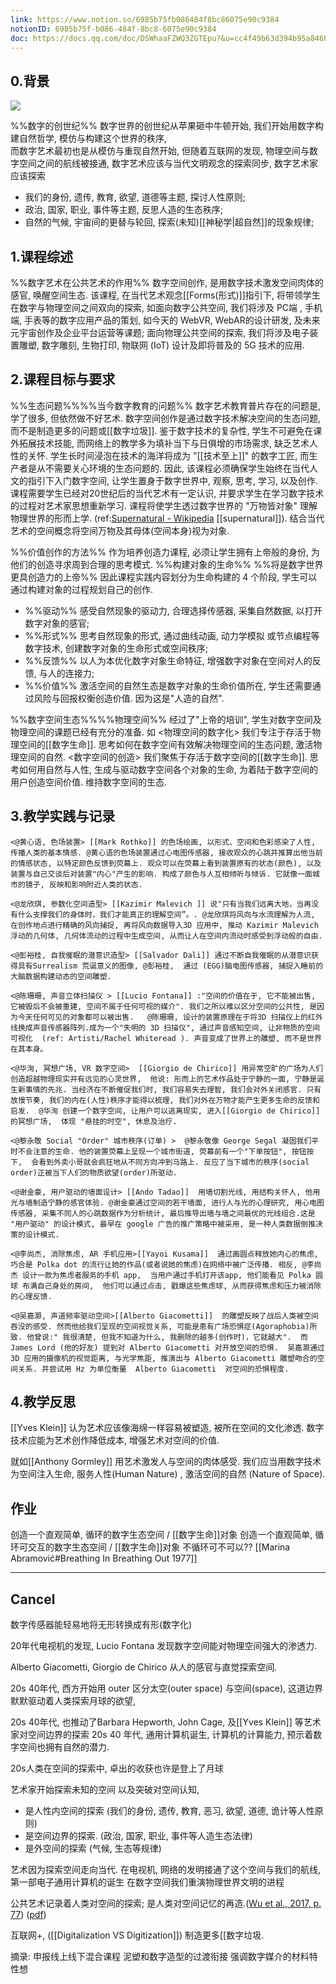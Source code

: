 ```yaml
---
link: https://www.notion.so/6985b75fb086484f8bc86075e90c9384
notionID: 6985b75f-b086-484f-8bc8-6075e90c9384
doc: https://docs.qq.com/doc/DSWhaaFZWQ3ZGTEpu?&u=cc4f49b63d394b95a846032fabd57d45
---
```



## 0.背景

![](https://i.imgur.com/fxgpubc.png)

%%数字的创世纪%%
数字世界的创世纪从苹果砸中牛顿开始, 
我们开始用数字构建自然哲学, 模仿与构建这个世界的秩序,  
而数字艺术最初也是从模仿与重现自然开始, 
但随着互联网的发现, 物理空间与数字空间之间的航线被接通,
数字艺术应该与当代文明观念的探索同步, 数字艺术家应该探索
- 我们的身份, 遗传, 教育, 欲望, 道德等主题, 探讨人性原则;
- 政治, 国家, 职业, 事件等主题, 反思人造的生态秩序;
- 自然的气候, 宇宙间的更替与轮回, 探索(未知)[[神秘学|超自然]]的现象规律;


## 1.课程综述
%%数字艺术在公共艺术的作用%%
数字空间创作, 是用数字技术激发空间肉体的感官, 唤醒空间生态.
该课程, 在当代艺术观念[[Forms(形式)]]指引下, 将带领学生在数字与物理空间之间双向的探索, 如面向数字公共空间,  我们将涉及 PC端 , 手机端, 手表等的数字应用产品的策划, 如今天的 WebVR, WebAR的设计研发, 及未来元宇宙创作及企业平台运营等课题;  面向物理公共空间的探索, 我们将涉及电子装置雕塑, 数字雕刻, 生物打印, 物联网 (IoT) 设计及即将普及的 5G 技术的应用. 


## 2.课程目标与要求

%%生态问题%%%%当今数字教育的问题%%
数字艺术教育普片存在的问题是, 学了很多, 但依然做不好艺术.
数字空间创作是通过数字技术解决空间的生态问题, 而不是制造更多的问题或[[数字垃圾]]. 
鉴于数字技术的复杂性, 学生不可避免在课外拓展技术技能,
而网络上的教学多为填补当下与日俱增的市场需求, 缺乏艺术人性的关怀.
学生长时间浸泡在技术的海洋将成为 "[[技术至上]]" 的数字工匠, 而生产者是从不需要关心环境的生态问题的. 
因此, 该课程必须确保学生始终在当代人文的指引下入门数字空间, 让学生置身于数字世界中, 观察, 思考, 学习, 以及创作.
课程需要学生已经对20世纪后的当代艺术有一定认识, 并要求学生在学习数字技术的过程对艺术家思想重新学习.
课程将使学生透过数字世界的 "万物皆对象" 理解物理世界的形而上学.  (ref:[Supernatural - Wikipedia](https://en.wikipedia.org/wiki/Supernatural#Epistemology_and_metaphysics) [[supernatural]]). 
结合当代艺术的空间概念将空间万物及其母体(空间本身)视为对象.

%%价值创作的方法%%
作为培养创造力课程, 必须让学生拥有上帝般的身份, 为他们的创造寻求周到合理的思考模式.
%%构建对象的生命%%
%%将是数字世界更具创造力的上帝%%
因此课程实践内容划分为生命构建的 4 个阶段,  学生可以通过构建对象的过程规划自己的创作.
- %%驱动%% 感受自然现象的驱动力, 合理选择传感器, 采集自然数据, 以打开数字对象的感官;
- %%形式%% 思考自然现象的形式, 通过曲线动画, 动力学模拟 或节点编程等数字技术, 创建数字对象的生命形式或空间秩序;
- %%反馈%% 以人为本优化数字对象生命特征, 增强数字对象在空间对人的反馈, 与人的连接力; 
- %%价值%%  激活空间的自然生态是数字对象的生命价值所在, 学生还需要通过风险与回报权衡创造价值. 因为这是"人造的自然".

%%数字空间生态%%%%物理空间%%
经过了"上帝的培训", 学生对数字空间及物理空间的课题已经有充分的准备.
如 <物理空间的数字化>
我们专注于存活于物理空间的[[数字生命]]. 
思考如何在数字空间有效解决物理空间的生态问题, 激活物理空间的自然. 
<数字空间的创造>
我们聚焦于存活于数字空间的[[数字生命]].
思考如何用自然与人性, 生成与驱动数字空间各个对象的生命, 为着陆于数字空间的用户创造空间价值. 维持数字空间的生态.



## 3.教学实践与记录

```<@黄心语, 色场装置> [[Mark Rothko]] 的色场绘画, 以形式、空间和色彩感染了人性, 传播人类的基本情感. @黄心语的色场装置通过心电图传感器, 接收观众的心跳并推算出他当前的情感状态, 以特定颜色反馈到荧幕上. 观众可以在荧幕上看到装置原有的状态(颜色), 以及装置与自己交谈后对装置"内心"产生的影响. 构成了颜色与人互相倾听与倾诉. 它就像一面城市的镜子, 反映和影响附近人类的状态.```

```<@龙欣琪, 参数化空间造型> [[Kazimir Malevich ]] 说"只有当我们远离大地，当再没有什么支撑我们的身体时，我们才能真正的理解空间”。. @龙欣琪将风向与水流理解为人流, 在创作地点进行精确的风向捕捉, 再将风向数据导入3D 应用中, 推动 Kazimir Malevich  浮动的几何体, 几何体流动的过程中生成空间, 从而让人在空间内流动时感受到浮动般的自由.```

```<@彭裕桂, 自我催眠的潜意识造型> [[Salvador Dali]] 通过不断自我催眠的从潜意识获得具有Surrealism 荒诞意义的图像, @彭裕桂,  通过 (EGG)脑电图传感器, 捕捉入睡前的大脑数据构建动态的空间雕塑. ```

``<@陈珊珊, 声音立体扫描仪 > [[Lucio Fontana]] :"空间的价值在于, 它不能被出售, 它被毁后不会被重建, 空间不属于任何可视的媒介". 我们之所以难以区分空间的公共性, 是因为今天任何可见的对象都可以被出售.   @陈珊珊, 设计的装置原理在于将3D 扫描仪上的红外线换成声音传感器阵列.成为一个"失明的 3D 扫描仪", 通过声音感知空间, 让非物质的空间可视化  (ref: Artisti/Rachel Whiteread ). 声音变成了世界上的雕塑, 而不是世界在其本身。``

``<@华洵, 冥想广场, VR 数字空间>  [[Giorgio de Chirico]] 用异常空旷的广场为人们创造超越物理现实并有远见的心灵世界,  他说: 形而上的艺术作品处于宁静的一面, 宁静是诞生新事情的先兆. 当经济在不断催促我们时, 我们容易失去理智, 我们会对外关闭感官. 只有放慢节奏, 我们的内在(人性)秩序才能得以梳理, 我们对外在万物才能产生更多生命的反馈和启发.  @华洵 创建一个数字空间, 让用户可以逃离现实, 进入[[Giorgio de Chirico]] 的冥想广场,  体现 "悬挂的时空", 休息及治疗.``

``<@黎永敬 Social "Order" 城市秩序(订单) >  @黎永敬像 George Segal 凝固我们平时不会注意的生命. 他的装置荧幕上呈现一个城市街道, 荧幕前有一个"下单按钮", 按钮按下,  会看到外卖小哥就会疯狂地从不同方向冲到马路上. 反应了当下城市的秩序(social order)正被当下人们的物质欲望(order)所驱动.`` 

``<@谢金豪, 用户驱动的墙面设计> [[Ando Tadao]]  用墙切割光线, 用结构关怀人, 他用光与墙制造宁静的感官体验. @谢金豪通过空间的若干墙面, 进行人与光的心理研究, 用心电图传感器, 采集不同人的心跳数据作为分析统计, 最后推导出墙与墙之间最优的光线组合.这是 "用户驱动" 的设计模式, 最早在 google 广告的推广策略中被采用, 是一种人类数据倒推决策的设计模式.``
 
``<@李尚杰, 消除焦虑, AR 手机应用>[[Yayoi Kusama]]  通过画圆点释放她内心的焦虑,  巧合是 Polka dot 的流行让她的作品(或者说她的焦虑)在网络中被广泛传播. 相反, @李尚杰 设计一款为焦虑者服务的手机 app,  当用户通过手机打开该app, 他们能看见 Polka 圆球 布满自己身处的房间,  他们可以通过点击, 戳爆这些焦虑球, 从而获得焦虑和压力被消除的心理反馈. ``

``<@吴嘉灏, 声道频率驱动空间>[[Alberto Giacometti]]  的雕塑反映了战后人类被空间吞没的感受. 然而他给我们呈现的空间视觉关系, 可能是患有广场恐惧症(Agoraphobia)所致. 他曾说:" 我很清楚, 但我不知道为什么, 我删除的越多(创作时)，它就越大".  而 James Lord (他的好友) 提到对 Alberto Giacometti 对开放空间的恐惧.  吴嘉灏通过3D 应用的摄像机的视觉距离, 与光学焦距, 推演出与 Alberto Giacometti 雕塑吻合的空间关系. 并尝试用 Hz 为单位衡量  Alberto Giacometti  对空间的恐惧程度.``





## 4.教学反思

[[Yves Klein]] 认为艺术应该像海绵一样容易被塑造, 被所在空间的文化渗透. 
数字技术应能为艺术创作降低成本, 增强艺术对空间的价值. 

就如[[Anthony Gormley]] 用艺术激发人与空间的肉体感受.
我们应当用数字技术为空间注入生命, 服务人性(Human Nature) , 激活空间的自然 (Nature of Space).

## 作业
创造一个直观简单, 循环的数字生态空间 / [[数字生命]]对象
创造一个直观简单, 循环可交互的数字生态空间 / [[数字生命]]对象
不循环可不可以??  [[Marina Abramović#Breathing In Breathing Out 1977]] 



----

## Cancel
数字传感器能轻易地将无形转换成有形(数字化)

20年代电视机的发现, Lucio Fontana 发现数字空间能对物理空间强大的渗透力.

Alberto Giacometti, Giorgio de Chirico 从人的感官与直觉探索空间. 

20s 40年代, 西方开始用 outer 区分太空(outer space) 与空间(space),  这道边界默默驱动着人类探索月球的欲望,

20s 40年代,  也推动了Barbara Hepworth, John Cage, 及[[Yves Klein]] 等艺术家对空间边界的探索
20s 40 年代, 通用计算机诞生, 计算机的计算能力, 预示着数字空间也拥有自然的潜力. 

20s人类在空间的探索中, 卓出的收获也许是登上了月球


 
艺术家开始探索未知的空间 以及突破对空间认知, 
- 是人性内空间的探索 (我们的身份, 遗传, 教育, 恶习, 欲望, 道德, 诡计等人性原则) 
- 是空间边界的探索. (政治, 国家, 职业, 事件等人造生态法律)
- 是外空间的探索 (气候, 生态等规律)

艺术因为探索空间走向当代.
在电视机, 网络的发明接通了这个空间与我们的航线, 
第一部电子通用计算机的诞生
在数字空间我们重演物理世界文明的进程





公共艺术记录着人类对空间的探索; 是人类对空间记忆的再造.([Wu et al., 2017, p. 77](zotero://select/library/items/5CPXF6F4)) ([pdf](zotero://open-pdf/library/items/PPJPNHWQ?page=77&annotation=3T2YYA7F)) 




互联网+, 
([[Digitalization VS Digitization]]) 制造更多[[数字垃圾.  

摘录:
申报线上线下混合课程
泥塑和数字造型的过渡衔接
强调数字媒介的材料特性想
